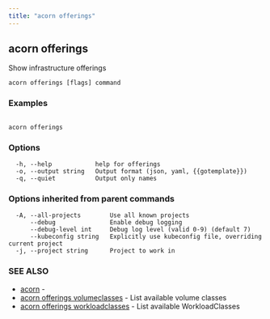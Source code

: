 ```yaml
---
title: "acorn offerings"
---
```

## acorn offerings

Show infrastructure offerings

```
acorn offerings [flags] command
```

### Examples

```

acorn offerings
```

### Options

```
  -h, --help            help for offerings
  -o, --output string   Output format (json, yaml, {{gotemplate}})
  -q, --quiet           Output only names
```

### Options inherited from parent commands

```
  -A, --all-projects        Use all known projects
      --debug               Enable debug logging
      --debug-level int     Debug log level (valid 0-9) (default 7)
      --kubeconfig string   Explicitly use kubeconfig file, overriding current project
  -j, --project string      Project to work in
```

### SEE ALSO

* [acorn](acorn.md)	 - 
* [acorn offerings volumeclasses](acorn_offerings_volumeclasses.md)	 - List available volume classes
* [acorn offerings workloadclasses](acorn_offerings_workloadclasses.md)	 - List available WorkloadClasses

